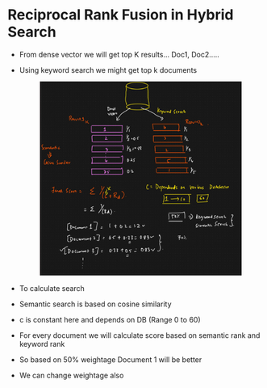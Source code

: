 # Reciprocal Rank Fusion in Hybrid Search

* From dense vector we will get top K results... Doc1, Doc2.....
*   Using keyword search we might get top k documents

    <figure><img src=".gitbook/assets/image (2) (1).png" alt=""><figcaption></figcaption></figure>
* To calculate search
* Semantic search is based on cosine similarity
* c is constant here and depends on DB (Range 0 to 60)
* For every document we will calculate score based on semantic rank and keyword rank
* So based on 50% weightage Document 1 will be better
* We can change weightage also
